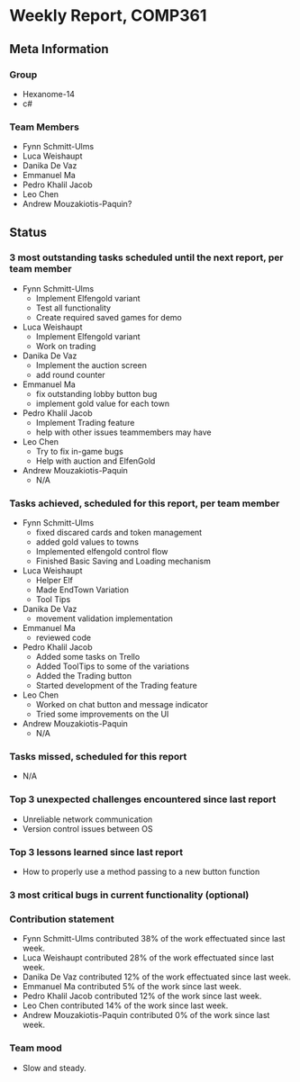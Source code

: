# Weekly Report, COMP361

## Meta Information

### Group

 * Hexanome-14
 * c#
### Team Members

 * Fynn Schmitt-Ulms
 * Luca Weishaupt
 * Danika De Vaz
 * Emmanuel Ma
 * Pedro Khalil Jacob
 * Leo Chen
 * Andrew Mouzakiotis-Paquin?

## Status

### 3 most outstanding tasks scheduled until the next report, per team member
 * Fynn Schmitt-Ulms
   * Implement Elfengold variant
   * Test all functionality
   * Create required saved games for demo
 * Luca Weishaupt
   * Implement Elfengold variant
   * Work on trading
 * Danika De Vaz
   *  Implement the auction screen
   *  add round counter
 * Emmanuel Ma 
   * fix outstanding lobby button bug
   * implement gold value for each town
 * Pedro Khalil Jacob
   * Implement Trading feature
   * help with other issues teammembers may have
 * Leo Chen
   * Try to fix in-game bugs
   * Help with auction and ElfenGold
 * Andrew Mouzakiotis-Paquin
   * N/A

### Tasks achieved, scheduled for this report, per team member

 * Fynn Schmitt-Ulms
   * fixed discared cards and token management
   * added gold values to towns
   * Implemented elfengold control flow
   * Finished Basic Saving and Loading mechanism
 * Luca Weishaupt
   * Helper Elf
   * Made EndTown Variation
   * Tool Tips
 * Danika De Vaz
   * movement validation implementation
 * Emmanuel Ma 
   * reviewed code
 * Pedro Khalil Jacob
   * Added some tasks on Trello
   * Added ToolTips to some of the variations
   * Added the Trading button
   * Started development of the Trading feature
 * Leo Chen
   * Worked on chat button and message indicator
   * Tried some improvements on the UI
 * Andrew Mouzakiotis-Paquin
   * N/A

### Tasks missed, scheduled for this report

 * N/A

### Top 3 unexpected challenges encountered since last report

 * Unreliable network communication
 * Version control issues between OS

### Top 3 lessons learned since last report

 * How to properly use a method passing to a new button function
 
### 3 most critical bugs in current functionality (optional)

### Contribution statement

 * Fynn Schmitt-Ulms contributed 38% of the work effectuated since last week.
 * Luca Weishaupt contributed 28% of the work effectuated since last week.
 * Danika De Vaz contributed 12% of the work effectuated since last week.
 * Emmanuel Ma contributed 5% of the work since last week.
 * Pedro Khalil Jacob contributed 12% of the work since last week.
 * Leo Chen contributed 14% of the work since last week.
 * Andrew Mouzakiotis-Paquin contributed 0% of the work since last week.

### Team mood

 * Slow and steady. 
